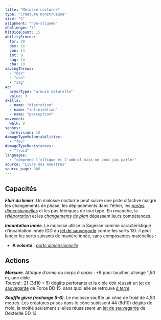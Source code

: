```yaml
---
title: "Molosse nocturne"
type: "Créature monstrueuse"
size: "G"
alignment: "non-alignée"
challenge: "5"
hitDiceCount: 15
abilityScores:
  for: 20
  dex: 16
  con: 14
  int: 9
  sag: 14
  cha: 10
savingThrows:
  - "dex"
  - "con"
  - "sag"
ac:
  armorType: "armure naturelle"
  value: 3
skills:
  - name: "discretion"
  - name: "intimidation"
  - name: "perception"
movement:
  walk: 9
senses:
  darkvision: 18
damageTypeVulnerabilities:
  - "feu"
damageTypeResistances:
  - "froid"
languages:
  - "comprend l'elfique et l'umbral mais ne peut pas parler"
source: "Livre des monstres"
source_page: 306
---
```

## Capacités
_**Flair du limier**_. Un molosse nocturne peut suivre une piste olfactive malgré les changements de phase, les déplacements dans l'éther, les [_portes dimensionnelles_](/grimoire/porte-dimensionnelle/) et les pas féériques de tout type. En revanche, la [_téléportation_](/grimoire/teleportation/) et les [_changements de plan_](/grimoire/changement-de-plan/) dépassent leurs compétences.

_**Incantation innée**_. Le molosse utilise la Sagesse comme caractéristique d'incantation innée (DD du [jet de sauvegarde](/utiliser-les-caracteristiques/#jets-de-sauvegarde) contre les sorts 13). Il peut lancer les sorts suivants de manière innée, sans composantes matérielles :
* **À volonté** : [_porte dimensionnelle_](/grimoire/porte-dimensionnelle/)

## Actions
_**Morsure**_. _Attaque d'arme au corps à corps_ : +8 pour toucher, allonge 1,50 m, une cible.  
_Touché_ : 21 (3d10 + 5) dégâts perforants et la cible doit réussir un [jet de sauvegarde](/utiliser-les-caracteristiques/#jets-de-sauvegarde) de Force DD 15, sans quoi elle se retrouve [_à terre_](/gerer-la-sante-du-personnage/#a-terre).

_**Souffle givré (recharge 5-6)**_. Le molosse souffle un cône de froid de 4,50 mètres. Les créatures prises dans le cône subissent 44 (8d10) dégâts de froid, la moitié seulement si elles réussissent un [jet de sauvegarde](/utiliser-les-caracteristiques/#jets-de-sauvegarde) de Dextérité DD 13.
